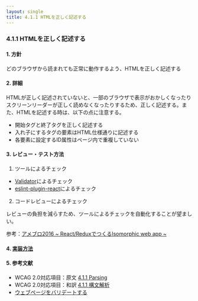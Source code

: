```yaml
---
layout: single
title: 4.1.1 HTMLを正しく記述する
---
```


### 4.1.1 HTMLを正しく記述する

#### 1. 方針

どのブラウザから読まれても正常に動作するよう、HTMLを正しく記述する

#### 2. 詳細

HTMLが正しく記述されていないと、一部のブラウザで表示がおかしくなったりスクリーンリーダーが正しく読めなくなったりするため、正しく記述する。また、HTMLを記述する時は、以下の点に注意する。

- 開始タグと終了タグを正しく記述する
- 入れ子にするタグの要素はHTML仕様通りに記述する
- 各要素に設定するID属性はページ内で重複していない

#### 3. レビュー・テスト方法

1. ツールによるチェック

 - [Validator](https://validator.w3.org/)によるチェック
 - [eslint-plugin-react](https://github.com/yannickcr/eslint-plugin-react)によるチェック

2. コードレビューによるチェック

  レビューの負担を減らすため、ツールによるチェックを自動化することが望ましい。

  参考：[アメブロ2016 ~ React/ReduxでつくるIsomorphic web app ~](https://developers.cyberagent.co.jp/blog/archives/636/)

#### 4. [実装方法](/src/html/4/1/1.md)

#### 5. 参考文献

- WCAG 2.0対応項目：原文 [4.1.1 Parsing](https://www.w3.org/TR/2008/REC-WCAG20-20081211/#ensure-compat-parses)
- WCAG 2.0対応項目：和訳 [4.1.1 構文解析](https://waic.jp/docs/WCAG20/Overview.html#ensure-compat-parses)
- [ウェブページをバリデートする](https://waic.jp/docs/WCAG-TECHS/G134.html)
